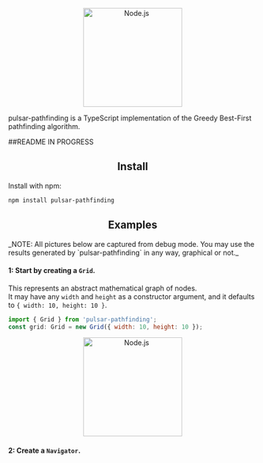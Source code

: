 <p align="center">
    <img
      alt="Node.js"
      src="https://i.imgur.com/1ltGIyN.png"
      width="200"
    />
</p>

pulsar-pathfinding is a TypeScript implementation of the 
Greedy Best-First pathfinding algorithm.

##README IN PROGRESS

<h2 align="center">Install</h2>
Install with npm:

```bash
npm install pulsar-pathfinding
```

<h2 align="center">Examples</h2>
_NOTE: All pictures below are captured from debug mode. You may use the results
generated by `pulsar-pathfinding` in any way, graphical or not._

#### 1: Start by creating a `Grid`.  
This represents an abstract mathematical graph of nodes.  
It may have any `width` and `height` as a constructor argument, and it defaults to
`{ width: 10, height: 10 }`.
```javascript
import { Grid } from 'pulsar-pathfinding';
const grid: Grid = new Grid({ width: 10, height: 10 });
```
<p align="center">
    <img
      alt="Node.js"
      src="https://i.imgur.com/F03W6WF.png"
      width="200"
    />
</p>

#### 2: Create a `Navigator`. 
